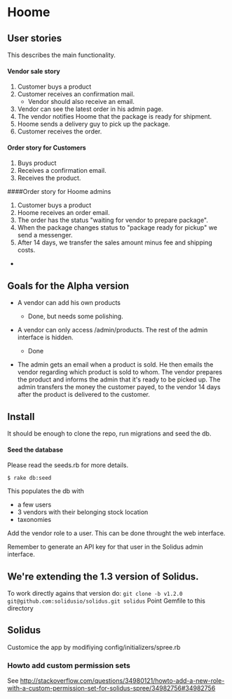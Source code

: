 # Hoome

## User stories

This describes the main functionality.

#### Vendor sale story
1. Customer buys a product
2. Customer receives an confirmation mail.
   - Vendor should also receive an email.
3. Vendor can see the latest order in his admin page.
4. The vendor notifies Hoome that the package is ready for shipment.
5. Hoome sends a delivery guy to pick up the package.
6. Customer receives the order.

#### Order story for Customers
1. Buys product
2. Receives a confirmation email.
3. Receives the product.

####Order story for Hoome admins
1. Customer buys a product
2. Hoome receives an order email.
3. The order has the status "waiting for vendor to prepare package".
4. When the package changes status to "package ready for pickup" we send a
   messenger.
5. After 14 days, we transfer the sales amount minus fee and shipping costs.

-

## Goals for the Alpha version

* A vendor can add his own products
  - Done, but needs some polishing.

* A vendor can only access /admin/products. The rest of the admin interface is hidden.
  - Done

* The admin gets an email when a product is sold. He then emails the vendor regarding which product is sold to whom.
  The vendor prepares the product and informs the admin that it's ready to be picked up.
  The admin transfers the money the customer payed, to the vendor 14 days after the product is delivered to the customer.

## Install
It should be enough to clone the repo, run migrations and seed the db.


#### Seed the database
Please read the seeds.rb for more details.
```
$ rake db:seed
```
This populates the db with
  - a few users
  - 3 vendors with their belonging stock location
  - taxonomies

Add the vendor role to a user. This can be done throught the web interface.

Remember to generate an API key for that user in the Solidus admin interface.


## We're extending the 1.3 version of Solidus.
To work directly agains that version do:
`git clone -b v1.2.0 git@github.com:solidusio/solidus.git solidus`
Point Gemfile to this directory


## Solidus

Customice the app by modifiying config/initializers/spree.rb

### Howto add custom permission sets
See http://stackoverflow.com/questions/34980121/howto-add-a-new-role-with-a-custom-permission-set-for-solidus-spree/34982756#34982756


